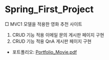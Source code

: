 # Spring_First_Project
□ MVC1 모델을 적용한 영화 추천 사이트
 1. CRUD 기능 적용 이메일 문의 게시판 페이지 구현
 2. CRUD 기능 적용 QnA 게시판 페이지 구현
   * 포트폴리오: [Portfolio_Movie.pdf](https://github.com/kanu21sj/Spring_First_Project/files/6425769/Portfolio_Movie.pdf)
